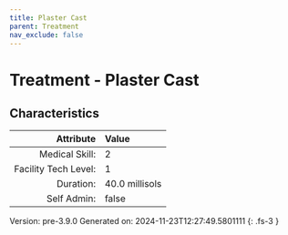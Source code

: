 ```yaml
---
title: Plaster Cast
parent: Treatment
nav_exclude: false
---
```

# Treatment - Plaster Cast

## Characteristics

| Attribute      | Value |
|--------:|:------|
|Medical Skill:|2|
|Facility Tech Level:|1|
|Duration:|40.0 millisols|
|Self Admin:|false|

Version: pre-3.9.0 Generated on: 2024-11-23T12:27:49.5801111
{: .fs-3 }